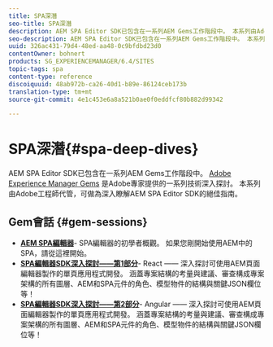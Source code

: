 ```yaml
---
title: SPA深潛
seo-title: SPA深潛
description: AEM SPA Editor SDK已包含在一系列AEM Gems工作階段中。 本系列由Adobe工程師代管，是深入瞭解AEM SPA Editor SDK的絕佳指南，由Adobe工程師代管。
seo-description: AEM SPA Editor SDK已包含在一系列AEM Gems工作階段中。 本系列由Adobe工程師代管，是深入瞭解AEM SPA Editor SDK的絕佳指南，由Adobe工程師代管。
uuid: 326ac431-79d4-48ed-aa48-0c9bfdbd23d0
contentOwner: bohnert
products: SG_EXPERIENCEMANAGER/6.4/SITES
topic-tags: spa
content-type: reference
discoiquuid: 48ab972b-ca26-40d1-b89e-86124ceb173b
translation-type: tm+mt
source-git-commit: 4e1c453e6a8a521b0ae0f0eddfcf80b882d99342

---
```



# SPA深潛{#spa-deep-dives}

AEM SPA Editor SDK已包含在一系列AEM Gems工作階段中。 [Adobe Experience Manager Gems](https://helpx.adobe.com/experience-manager/kt/eseminars/gems/aem-index.html) 是Adobe專家提供的一系列技術深入探討。 本系列由Adobe工程師代管，可做為深入瞭解AEM SPA Editor SDK的絕佳指南。

## Gem會話 {#gem-sessions}

* **[AEM SPA編輯器](https://helpx.adobe.com/experience-manager/kt/eseminars/gems/aem-spa-editor.html)[](https://helpx.adobe.com/experience-manager/kt/eseminars/gems/aem-spa-editor.html)**- SPA編輯器的初學者概觀。 如果您剛開始使用AEM中的SPA，請從這裡開始。
* **[SPA編輯器SDK深入探討——第1部分](https://helpx.adobe.com/experience-manager/kt/eseminars/gems/SPA-Editor-SDK-Deep-Dive-React.html)**- React —— 深入探討可使用AEM頁面編輯器製作的單頁應用程式開發。 涵蓋專案結構的考量與建議、審查構成專案架構的所有圖層、AEM和SPA元件的角色、模型物件的結構與關鍵JSON欄位等！
* **[SPA編輯器SDK深入探討——第2部分](https://helpx.adobe.com/experience-manager/kt/eseminars/gems/SPA-Editor-SDK-Deep-Dive-Angular.html)**- Angular —— 深入探討可使用AEM頁面編輯器製作的單頁應用程式開發。 涵蓋專案結構的考量與建議、審查構成專案架構的所有圖層、AEM和SPA元件的角色、模型物件的結構與關鍵JSON欄位等！


